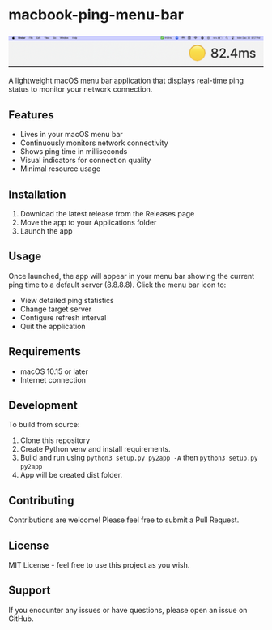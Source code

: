 # macbook-ping-menu-bar

![alt text](.github/image.png)
![alt text](.github/image-1.png)

A lightweight macOS menu bar application that displays real-time ping status to monitor your network connection.

## Features

- Lives in your macOS menu bar
- Continuously monitors network connectivity
- Shows ping time in milliseconds
- Visual indicators for connection quality
- Minimal resource usage

## Installation

1. Download the latest release from the Releases page
2. Move the app to your Applications folder
3. Launch the app

## Usage

Once launched, the app will appear in your menu bar showing the current ping time to a default server (8.8.8.8). Click the menu bar icon to:

- View detailed ping statistics
- Change target server
- Configure refresh interval
- Quit the application

## Requirements

- macOS 10.15 or later
- Internet connection

## Development

To build from source:

1. Clone this repository
2. Create Python venv and install requirements. 
3. Build and run using `python3 setup.py py2app -A` then `python3 setup.py py2app`
4. App will be created dist folder.   

## Contributing

Contributions are welcome! Please feel free to submit a Pull Request.

## License

MIT License - feel free to use this project as you wish.

## Support

If you encounter any issues or have questions, please open an issue on GitHub.
